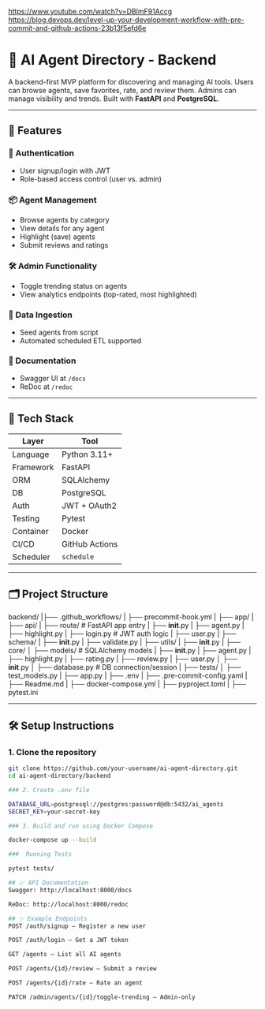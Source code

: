 https://www.youtube.com/watch?v=DBlmF91Accg
https://blog.devops.dev/level-up-your-development-workflow-with-pre-commit-and-github-actions-23b13f5efd6e

# 🧠 AI Agent Directory - Backend

A backend-first MVP platform for discovering and managing AI tools. Users can browse agents, save favorites, rate, and review them. Admins can manage visibility and trends. Built with **FastAPI** and **PostgreSQL**.

---

## 🚀 Features

### 👥 Authentication
- User signup/login with JWT
- Role-based access control (user vs. admin)

### 📦 Agent Management
- Browse agents by category
- View details for any agent
- Highlight (save) agents
- Submit reviews and ratings

### 🛠 Admin Functionality
- Toggle trending status on agents
- View analytics endpoints (top-rated, most highlighted)

### 🔄 Data Ingestion
- Seed agents from script
- Automated scheduled ETL supported

### 📑 Documentation
- Swagger UI at `/docs`
- ReDoc at `/redoc`

---

## 🧱 Tech Stack

| Layer | Tool |
|---|---|
| Language | Python 3.11+ |
| Framework | FastAPI |
| ORM | SQLAlchemy |
| DB | PostgreSQL |
| Auth | JWT + OAuth2 |
| Testing | Pytest |
| Container | Docker |
| CI/CD | GitHub Actions |
| Scheduler | `schedule` |

---

## 🗂 Project Structure
backend/
|├── .github_workflows/
|  ├── precommit-hook.yml
|  ├── app/
|    ├── api/
|      ├── route/  # FastAPI app entry
|        ├── __init__.py
|        ├── agent.py
|        ├── highlight.py
|        ├── login.py  # JWT auth logic
|        ├── user.py
|      ├── schema/
|        ├── __init__.py
|        ├── validate.py
|      ├── utils/
|        ├── __init__.py
|      ├── core/
│        ├── models/  # SQLAlchemy models
|          ├── __init__.py
|          ├── agent.py
|          ├── highlight.py
|          ├── rating.py
|          ├── review.py
|          ├── user.py
│        ├── __init__.py
│        ├── database.py  # DB connection/session
|        ├── tests/
│          ├── test_models.py
|        ├── app.py
|  ├── .env
|  ├── .pre-commit-config.yaml
|  ├── Readme.md
|  ├── docker-compose.yml
|  ├── pyproject.toml
|  ├── pytest.ini

---

## 🛠 Setup Instructions

### 1. Clone the repository

```bash
git clone https://github.com/your-username/ai-agent-directory.git
cd ai-agent-directory/backend

### 2. Create .env file

DATABASE_URL=postgresql://postgres:password@db:5432/ai_agents
SECRET_KEY=your-secret-key

### 3. Build and run using Docker Compose

docker-compose up --build

###  Running Tests

pytest tests/

## 📈 API Documentation
Swagger: http://localhost:8000/docs

ReDoc: http://localhost:8000/redoc

## ✨ Example Endpoints
POST /auth/signup – Register a new user

POST /auth/login – Get a JWT token

GET /agents – List all AI agents

POST /agents/{id}/review – Submit a review

POST /agents/{id}/rate – Rate an agent

PATCH /admin/agents/{id}/toggle-trending – Admin-only
